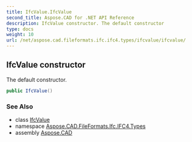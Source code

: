 ```yaml
---
title: IfcValue.IfcValue
second_title: Aspose.CAD for .NET API Reference
description: IfcValue constructor. The default constructor
type: docs
weight: 10
url: /net/aspose.cad.fileformats.ifc.ifc4.types/ifcvalue/ifcvalue/
---
```

## IfcValue constructor

The default constructor.

```csharp
public IfcValue()
```

### See Also

* class [IfcValue](../)
* namespace [Aspose.CAD.FileFormats.Ifc.IFC4.Types](../../ifcvalue/)
* assembly [Aspose.CAD](../../../)


